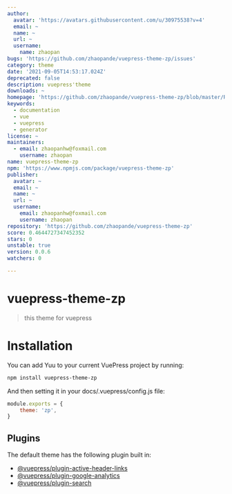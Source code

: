 ```yaml
---
author:
  avatar: 'https://avatars.githubusercontent.com/u/30975538?v=4'
  email: ~
  name: ~
  url: ~
  username:
    name: zhaopan
bugs: 'https://github.com/zhaopande/vuepress-theme-zp/issues'
category: theme
date: '2021-09-05T14:53:17.024Z'
deprecated: false
description: vuepress'theme
downloads: ~
homepage: 'https://github.com/zhaopande/vuepress-theme-zp/blob/master/README.md'
keywords:
  - documentation
  - vue
  - vuepress
  - generator
license: ~
maintainers:
  - email: zhaopanhw@foxmail.com
    username: zhaopan
name: vuepress-theme-zp
npm: 'https://www.npmjs.com/package/vuepress-theme-zp'
publisher:
  avatar: ~
  email: ~
  name: ~
  url: ~
  username:
    email: zhaopanhw@foxmail.com
    username: zhaopan
repository: 'https://github.com/zhaopande/vuepress-theme-zp'
score: 0.4644727347452352
stars: 0
unstable: true
version: 0.0.6
watchers: 0

---
```


# vuepress-theme-zp

>this theme for vuepress

# Installation

You can add Yuu to your current VuePress project by running:

```sh
npm install vuepress-theme-zp
```

And then setting it in your docs/.vuepress/config.js file:
```js
module.exports = {
	theme: 'zp',
}
```
## Plugins

The default theme has the following plugin built in:

- [@vuepress/plugin-active-header-links](https://github.com/vuejs/vuepress/tree/master/packages/@vuepress/plugin-active-header-links)
- [@vuepress/plugin-google-analytics](https://github.com/vuejs/vuepress/tree/master/packages/%40vuepress/plugin-google-analytics)
- [@vuepress/plugin-search](https://github.com/vuejs/vuepress/tree/master/packages/%40vuepress/plugin-search)
